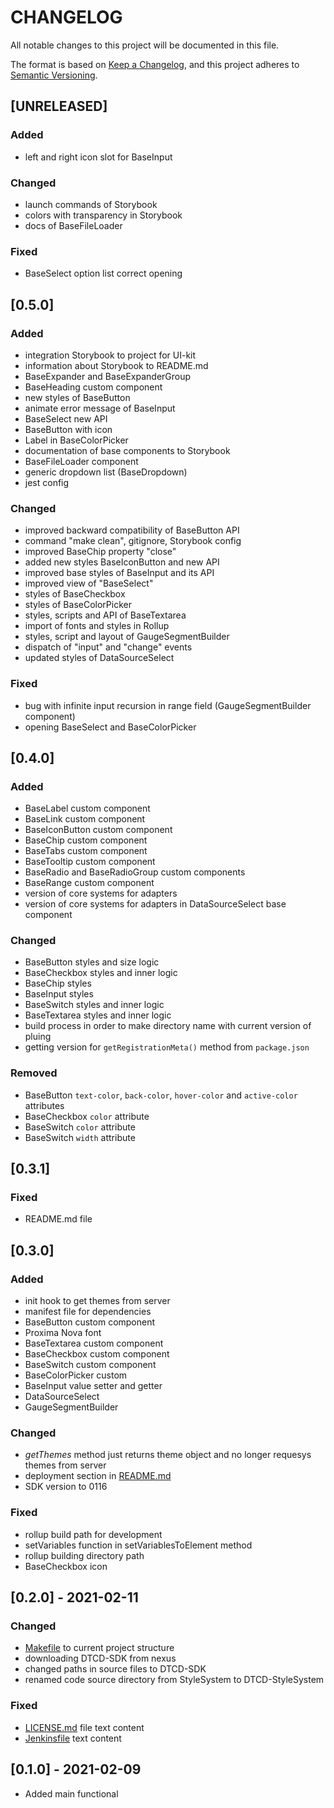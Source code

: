 # **CHANGELOG**

All notable changes to this project will be documented in this file.

The format is based on [Keep a Changelog](https://keepachangelog.com/en/1.0.0/),
and this project adheres to [Semantic Versioning](https://semver.org/spec/v2.0.0.html).

## [UNRELEASED]

### Added

- left and right icon slot for BaseInput

### Changed

- launch commands of Storybook
- colors with transparency in Storybook
- docs of BaseFileLoader

### Fixed

- BaseSelect option list correct opening

## [0.5.0]

### Added

- integration Storybook to project for UI-kit
- information about Storybook to README.md
- BaseExpander and BaseExpanderGroup
- BaseHeading custom component
- new styles of BaseButton
- animate error message of BaseInput
- BaseSelect new API
- BaseButton with icon
- Label in BaseColorPicker
- documentation of base components to Storybook
- BaseFileLoader component
- generic dropdown list (BaseDropdown)
- jest config

### Changed

- improved backward compatibility of BaseButton API
- command "make clean", gitignore, Storybook config
- improved BaseChip property "close"
- added new styles BaseIconButton and new API
- improved base styles of BaseInput and its API
- improved view of "BaseSelect"
- styles of BaseCheckbox
- styles of BaseColorPicker
- styles, scripts and API of BaseTextarea
- import of fonts and styles in Rollup
- styles, script and layout of GaugeSegmentBuilder
- dispatch of "input" and "change" events
- updated styles of DataSourceSelect

### Fixed

- bug with infinite input recursion in range field (GaugeSegmentBuilder component)
- opening BaseSelect and BaseColorPicker

## [0.4.0]

### Added

- BaseLabel custom component
- BaseLink custom component
- BaseIconButton custom component
- BaseChip custom component
- BaseTabs custom component
- BaseTooltip custom component
- BaseRadio and BaseRadioGroup custom components
- BaseRange custom component
- version of core systems for adapters
- version of core systems for adapters in DataSourceSelect base component

### Changed

- BaseButton styles and size logic
- BaseCheckbox styles and inner logic
- BaseChip styles
- BaseInput styles
- BaseSwitch styles and inner logic
- BaseTextarea styles and inner logic
- build process in order to make directory name with current version of pluing
- getting version for `getRegistrationMeta()` method from `package.json`

### Removed

- BaseButton `text-color`, `back-color`, `hover-color` and `active-color` attributes
- BaseCheckbox `color` attribute
- BaseSwitch `color` attribute
- BaseSwitch `width` attribute

## [0.3.1]

### Fixed

- README.md file

## [0.3.0]

### Added

- init hook to get themes from server
- manifest file for dependencies
- BaseButton custom component
- Proxima Nova font
- BaseTextarea custom component
- BaseCheckbox custom component
- BaseSwitch custom component
- BaseColorPicker custom
- BaseInput value setter and getter
- DataSourceSelect
- GaugeSegmentBuilder

### Changed

- _getThemes_ method just returns theme object and no longer requesys themes from server
- deployment section in [README.md](Readme.md)
- SDK version to 0116

### Fixed

- rollup build path for development
- setVariables function in setVariablesToElement method
- rollup building directory path
- BaseCheckbox icon

## [0.2.0] - 2021-02-11

### Changed

- [Makefile](Makefile) to current project structure
- downloading DTCD-SDK from nexus
- changed paths in source files to DTCD-SDK
- renamed code source directory from StyleSystem to DTCD-StyleSystem

### Fixed

- [LICENSE.md](LICENSE.md) file text content
- [Jenkinsfile](Jenkinsfile) text content

## [0.1.0] - 2021-02-09

- Added main functional
